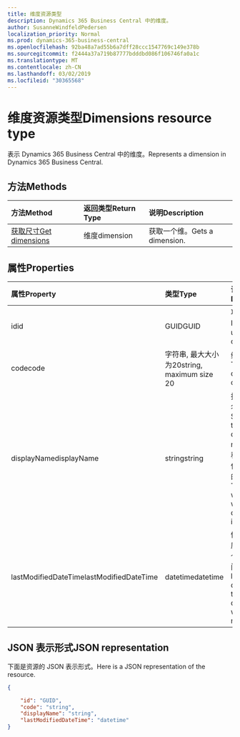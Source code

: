 ```yaml
---
title: 维度资源类型
description: Dynamics 365 Business Central 中的维度。
author: SusanneWindfeldPedersen
localization_priority: Normal
ms.prod: dynamics-365-business-central
ms.openlocfilehash: 92ba48a7ad55b6a7dff28ccc1547769c149e378b
ms.sourcegitcommit: f2444a37a719b87777bdddbd086f106746fa0a1c
ms.translationtype: MT
ms.contentlocale: zh-CN
ms.lasthandoff: 03/02/2019
ms.locfileid: "30365568"
---
```

# <a name="dimensions-resource-type"></a><span data-ttu-id="c4eac-103">维度资源类型</span><span class="sxs-lookup"><span data-stu-id="c4eac-103">Dimensions resource type</span></span>
<span data-ttu-id="c4eac-104">表示 Dynamics 365 Business Central 中的维度。</span><span class="sxs-lookup"><span data-stu-id="c4eac-104">Represents a dimension in Dynamics 365 Business Central.</span></span>

## <a name="methods"></a><span data-ttu-id="c4eac-105">方法</span><span class="sxs-lookup"><span data-stu-id="c4eac-105">Methods</span></span>
| <span data-ttu-id="c4eac-106">方法</span><span class="sxs-lookup"><span data-stu-id="c4eac-106">Method</span></span>       | <span data-ttu-id="c4eac-107">返回类型</span><span class="sxs-lookup"><span data-stu-id="c4eac-107">Return Type</span></span>  |<span data-ttu-id="c4eac-108">说明</span><span class="sxs-lookup"><span data-stu-id="c4eac-108">Description</span></span>|
|:-------------|:-------------|:----------|
|[<span data-ttu-id="c4eac-109">获取尺寸</span><span class="sxs-lookup"><span data-stu-id="c4eac-109">Get dimensions</span></span>](../api/dynamics-dimension-get.md)|<span data-ttu-id="c4eac-110">维度</span><span class="sxs-lookup"><span data-stu-id="c4eac-110">dimension</span></span>|<span data-ttu-id="c4eac-111">获取一个维。</span><span class="sxs-lookup"><span data-stu-id="c4eac-111">Gets a dimension.</span></span>|


## <a name="properties"></a><span data-ttu-id="c4eac-112">属性</span><span class="sxs-lookup"><span data-stu-id="c4eac-112">Properties</span></span>
| <span data-ttu-id="c4eac-113">属性</span><span class="sxs-lookup"><span data-stu-id="c4eac-113">Property</span></span>           | <span data-ttu-id="c4eac-114">类型</span><span class="sxs-lookup"><span data-stu-id="c4eac-114">Type</span></span>                  |<span data-ttu-id="c4eac-115">说明</span><span class="sxs-lookup"><span data-stu-id="c4eac-115">Description</span></span>               |
|:-------------------|:----------------------|:-------------------------|
|<span data-ttu-id="c4eac-116">id</span><span class="sxs-lookup"><span data-stu-id="c4eac-116">id</span></span>                  |<span data-ttu-id="c4eac-117">GUID</span><span class="sxs-lookup"><span data-stu-id="c4eac-117">GUID</span></span>                   |<span data-ttu-id="c4eac-118">项目的唯一 ID。</span><span class="sxs-lookup"><span data-stu-id="c4eac-118">The unique ID of the item.</span></span>|
|<span data-ttu-id="c4eac-119">code</span><span class="sxs-lookup"><span data-stu-id="c4eac-119">code</span></span>                |<span data-ttu-id="c4eac-120">字符串, 最大大小为20</span><span class="sxs-lookup"><span data-stu-id="c4eac-120">string, maximum size 20</span></span>|<span data-ttu-id="c4eac-121">维度代码。</span><span class="sxs-lookup"><span data-stu-id="c4eac-121">The dimension code.</span></span>       |
|<span data-ttu-id="c4eac-122">displayName</span><span class="sxs-lookup"><span data-stu-id="c4eac-122">displayName</span></span>         |<span data-ttu-id="c4eac-123">string</span><span class="sxs-lookup"><span data-stu-id="c4eac-123">string</span></span>                 |<span data-ttu-id="c4eac-124">指定维度的名称。</span><span class="sxs-lookup"><span data-stu-id="c4eac-124">Specifies the dimension's name.</span></span> <span data-ttu-id="c4eac-125">此名称将显示在使用该维度的位置。</span><span class="sxs-lookup"><span data-stu-id="c4eac-125">This name will appear where the dimension is used.</span></span>|
|<span data-ttu-id="c4eac-126">lastModifiedDateTime</span><span class="sxs-lookup"><span data-stu-id="c4eac-126">lastModifiedDateTime</span></span>|<span data-ttu-id="c4eac-127">datetime</span><span class="sxs-lookup"><span data-stu-id="c4eac-127">datetime</span></span>               |<span data-ttu-id="c4eac-128">修改了该维度的最后一个日期/时间。</span><span class="sxs-lookup"><span data-stu-id="c4eac-128">The last datetime the dimension was modified.</span></span>|  


## <a name="json-representation"></a><span data-ttu-id="c4eac-129">JSON 表示形式</span><span class="sxs-lookup"><span data-stu-id="c4eac-129">JSON representation</span></span>

<span data-ttu-id="c4eac-130">下面是资源的 JSON 表示形式。</span><span class="sxs-lookup"><span data-stu-id="c4eac-130">Here is a JSON representation of the resource.</span></span>


```json
{

    "id": "GUID",
    "code": "string",
    "displayName": "string",
    "lastModifiedDateTime": "datetime"
}
```

